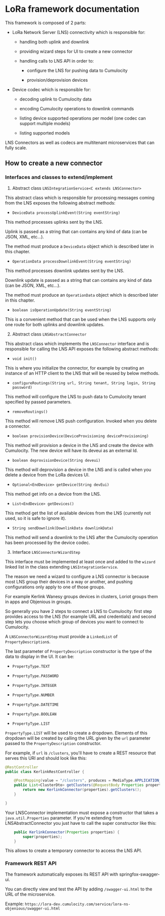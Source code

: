 # LoRa framework documentation

This framework is composed of 2 parts:

* LoRa Network Server (LNS) connectivity which is responsible for:

    * handling both uplink and downlink

    * providing wizard steps for UI to create a new connector

    * handling calls to LNS API in order to:

        * configure the LNS for pushing data to Cumulocity

        * provision/deprovision devices

* Device codec which is responsible for:

    * decoding uplink to Cumulocity data

    * encoding Cumulocity operations to downlink commands

    * listing device supported operations per model (one codec can support multiple models)

    * listing supported models

LNS Connectors as well as codecs are multitenant microservices that can fully scale.

## How to create a new connector
### Interfaces and classes to extend/implement
1. Abstract class `LNSIntegrationService<C extends LNSConnector>`

This abstract class which is responsible for processing messages coming from the LNS exposes the following abstract methods:

* `DeviceData processUplinkEvent(String eventString)`

This method processes uplinks sent by the LNS.

Uplink is passed as a string that can contains any kind of data (can be JSON, XML, etc...).

The method must produce a `DeviceData` object which is described later in this chapter.

* `OperationData processDownlinkEvent(String eventString)`

This method processes downlink updates sent by the LNS.

Downlink update is passed as a string that can contains any kind of data (can be JSON, XML, etc...).

The method must produce an `OperationData` object which is described later in this chapter.

* `boolean isOperationUpdate(String eventString)`

This is a convenient method that can be used when the LNS supports only one route for both uplinks and downlink updates.

2. Abstract class `LNSAbstractConnector`

This abstract class which implements the `LNSConnector` interface and is responsible for calling the LNS API exposes the following abstract methods:

* `void init()`

This is where you initialize the connector, for example by creating an instance of an HTTP client to the LNS that will be reused by below methods.

* `configureRoutings(String url, String tenant, String login, String password)`

This method will configure the LNS to push data to Cumulocity tenant specified by passed parameters.

* `removeRoutings()`

This method will remove LNS push configuration. Invoked when you delete a connector.

* `boolean provisionDevice(DeviceProvisioning deviceProvisioning)`

This method will provision a device in the LNS and create the device with Cumulocity.
The new device will have its deveui as an external Id.

* `boolean deprovisionDevice(String deveui)`

This method will deprovision a device in the LNS and is called when you delete a device from the LoRa devices UI.

* `Optional<EndDevice> getDevice(String devEui)`

This method get info on a device from the LNS.

* `List<EndDevice> getDevices()`

This method get the list of available devices from the LNS (currently not used, so it is safe to ignore it).

* `String sendDownlink(DownlinkData downlinkData)`

This method will send a downlink to the LNS after the Cumulocity operation has been processed by the device codec.

3. Interface `LNSConnectorWizardStep`

This interface must be implemented at least once and added to the `wizard` linked list in the class extending `LNSIntegrationService`.

The reason we need a wizard to configure a LNS connector is because most LNS group their devices in a way or another, and pushing configurations only apply to one of those groups.

For example Kerlink Wanesy groups devices in clusters, Loriot groups them in apps and Objenious in groups.

So generally you have 2 steps to connect a LNS to Cumulocity: first step provides access to the LNS (for example URL and credentials) and second step lets you choose which group of devices you want to connect to Cumulocity.

A `LNSConnectorWizardStep` must provide a `LinkedList` of `PropertyDescription`s.

The last parameter of `PropertyDescription` constructor is the type of the data to display in the UI. It can be:

* `PropertyType.TEXT`

* `PropertyType.PASSWORD`

* `PropertyType.INTEGER`

* `PropertyType.NUMBER`

* `PropertyType.DATETIME`

* `PropertyType.BOOLEAN`

* `PropertyType.LIST`

`PropertyType.LIST` will be used to create a dropdown. Elements of this dropdown will be created by calling the URL given by the `url` parameter passed to the `PropertyDescription` constructor.

For example, if `url` is `/clusters`, you'll have to create a REST resource that serves this URI and should look like this:

```java
@RestController
public class KerlinkRestController {

	@PostMapping(value = "/clusters", produces = MediaType.APPLICATION_JSON_VALUE, consumes = MediaType.APPLICATION_JSON_VALUE)
	public List<ClusterDto> getClusters(@RequestBody Properties properties) {
		return new KerlinkConnector(properties).getClusters();
	}

}
```

Your LNSConnector implementation must expose a constructor that takes a `java.util.Properties` parameter.
If you're extending from LNSAbstractConnector you just have to call the super constructor like this:

```java
	public KerlinkConnector(Properties properties) {
		super(properties);
	}
```

This allows to create a temporary connector to access the LNS API.

### Framework REST API

The framework automatically exposes its REST API with springfox-swagger-ui.

You can directly view and test the API by adding `/swagger-ui.html` to the URL of the microservice.

Example: `https://lora-dev.cumulocity.com/service/lora-ns-objenious/swagger-ui.html`